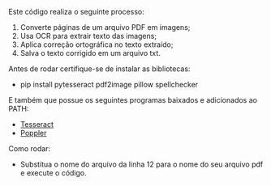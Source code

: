 Este código realiza o seguinte processo:
1. Converte páginas de um arquivo PDF em imagens;
2. Usa OCR para extrair texto das imagens;
3. Aplica correção ortográfica no texto extraído;
4. Salva o texto corrigido em um arquivo txt.

Antes de rodar certifique-se de instalar as bibliotecas:
- pip install pytesseract pdf2image pillow spellchecker

E também que possue os seguintes programas baixados e adicionados ao PATH:
- [Tesseract](https://github.com/tesseract-ocr/tesseract/releases)
- [Poppler](https://github.com/oschwartz10612/poppler-windows/releases)

Como rodar:
- Substitua o nome do arquivo da linha 12 para o nome do seu arquivo pdf e execute o código.
